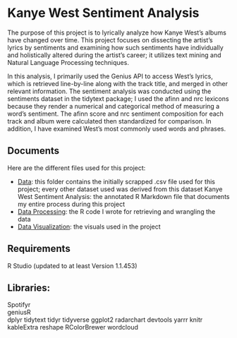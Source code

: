 # Kanye West Sentiment Analysis
The purpose of this project is to lyrically analyze how Kanye West’s albums have changed over time. This project focuses on dissecting the artist’s lyrics by sentiments and examining how such sentiments have individually and holistically altered during the artist’s career; it utilizes text mining and Natural Language Processing techniques.

In this analysis, I primarily used the Genius API to access West’s lyrics, which is retrieved line-by-line along with the track title, and merged in other relevant information. The sentiment analysis was conducted using the sentiments dataset in the tidytext package; I used the afinn and nrc lexicons because they render a numerical and categorical method of measuring a word’s sentiment. The afinn score and nrc sentiment composition for each track and album were calculated then standardized for comparison. In addition, I have examined West’s most commonly used words and phrases. 



## Documents
Here are the different files used for this project:
- [Data](https://github.com/stehuang/Kanye-West-Sentiment-Analysis/tree/master/data): this folder contains the initially scrapped .csv file used for this project; every other dataset used was derived from this dataset
Kanye West Sentiment Analysis: the annotated R Markdown file that documents my entire process during this project
- [Data Processing](https://github.com/stehuang/Kanye-West-Sentiment-Analysis/blob/master/Scrap_and_Tokenize_Lyrics.R): the R code I wrote for retrieving and wrangling the data
- [Data Visualization](https://github.com/stehuang/Kanye-West-Sentiment-Analysis/tree/master/Kanye_West_Analysis_files/figure-markdown_github): the visuals used in the project

## Requirements
R Studio (updated to at least Version 1.1.453)

## Libraries:
Spotifyr			
geniusR			
dplyr
tidytext
tidyr
tidyverse
ggplot2
radarchart
devtools
yarrr
knitr
kableExtra
reshape
RColorBrewer
wordcloud
